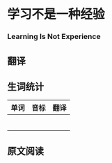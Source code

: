 # 学习不是一种经验

### Learning Is Not Experience

## 翻译


## 生词统计
| 单词 | 音标 | 翻译 |
|-|-|-|
|  |  |  |
|  |  |  |
|  |  |  |
|  |  |  |
|  |  |  |
|  |  |  |

## 原文阅读

<src-rtyAudio :src="'https://rtyxmd.gitee.io/rtyresources2020/April/Learning%20Is%20Not%20Experience.mp3'"></src-rtyAudio>
